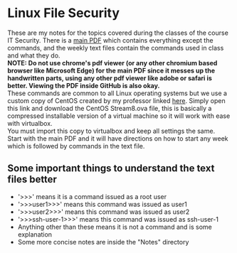 # Linux File Security

These are my notes for the topics covered during the classes of the course IT Security. There is a [main PDF](https://github.com/Purefekt/Linux-File-Security/blob/main/main_PDF.pdf) which contains everything except the commands, and the weekly text files contain the commands used in class and what they do.  
**NOTE: Do not use chrome's pdf viewer (or any other chromium based browser like Microsoft Edge) for the main PDF since it messes up the handwritten parts, using any other pdf viewer like adobe or safari is better. Viewing the PDF inside GitHub is also okay.**  
These commands are common to all Linux operating systems but we use a custom copy of CentOS created by my professor linked [here](https://unidebhu-my.sharepoint.com/:u:/g/personal/veer-singh_mailbox_unideb_hu/Ect_VjIzNR9BkNg1skzMVn4BUIdZQw7JvMuR1TcqU0bnpQ?e=if8oy8). Simply open this link and download the CentOS Stream8.ova file, this is basically a compressed installable version of a virtual machine so it will work with ease with virtualbox.  
You must import this copy to virtualbox and keep all settings the same.  
Start with the main PDF and it will have directions on how to start any week which is followed by commands in the text file. 

## Some important things to understand the text files better
- '>>>' means it is a command issued as a root user
- '>>>user1>>>' means this command was issued as user1
- '>>>user2>>>' means this command was issued as user2
- '>>>ssh-user-1>>>' means this command was issued as ssh-user-1
- Anything other than these means it is not a command and is some explanation
- Some more concise notes are inside the "Notes" directory
